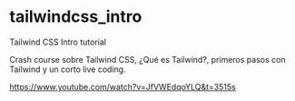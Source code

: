 # tailwindcss_intro
Tailwind CSS Intro tutorial

Crash course sobre Tailwind CSS, ¿Qué es Tailwind?,  primeros pasos con Tailwind y un corto live coding.

https://www.youtube.com/watch?v=JfVWEdqoYLQ&t=3515s
